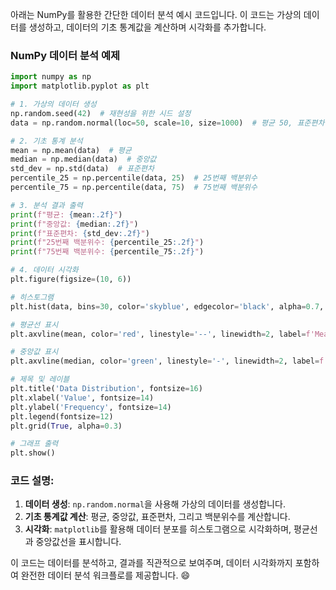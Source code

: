 아래는 NumPy를 활용한 간단한 데이터 분석 예시 코드입니다. 이 코드는 가상의 데이터를 생성하고, 데이터의 기초 통계값을 계산하며 시각화를 추가합니다.

### NumPy 데이터 분석 예제

```python
import numpy as np
import matplotlib.pyplot as plt

# 1. 가상의 데이터 생성
np.random.seed(42)  # 재현성을 위한 시드 설정
data = np.random.normal(loc=50, scale=10, size=1000)  # 평균 50, 표준편차 10인 1000개의 데이터

# 2. 기초 통계 분석
mean = np.mean(data)  # 평균
median = np.median(data)  # 중앙값
std_dev = np.std(data)  # 표준편차
percentile_25 = np.percentile(data, 25)  # 25번째 백분위수
percentile_75 = np.percentile(data, 75)  # 75번째 백분위수

# 3. 분석 결과 출력
print(f"평균: {mean:.2f}")
print(f"중앙값: {median:.2f}")
print(f"표준편차: {std_dev:.2f}")
print(f"25번째 백분위수: {percentile_25:.2f}")
print(f"75번째 백분위수: {percentile_75:.2f}")

# 4. 데이터 시각화
plt.figure(figsize=(10, 6))

# 히스토그램
plt.hist(data, bins=30, color='skyblue', edgecolor='black', alpha=0.7, label='Data')

# 평균선 표시
plt.axvline(mean, color='red', linestyle='--', linewidth=2, label=f'Mean ({mean:.2f})')

# 중앙값 표시
plt.axvline(median, color='green', linestyle='-', linewidth=2, label=f'Median ({median:.2f})')

# 제목 및 레이블
plt.title('Data Distribution', fontsize=16)
plt.xlabel('Value', fontsize=14)
plt.ylabel('Frequency', fontsize=14)
plt.legend(fontsize=12)
plt.grid(True, alpha=0.3)

# 그래프 출력
plt.show()
```

### 코드 설명:
1. **데이터 생성**: `np.random.normal`을 사용해 가상의 데이터를 생성합니다.
2. **기초 통계값 계산**: 평균, 중앙값, 표준편차, 그리고 백분위수를 계산합니다.
3. **시각화**: `matplotlib`를 활용해 데이터 분포를 히스토그램으로 시각화하며, 평균선과 중앙값선을 표시합니다.

이 코드는 데이터를 분석하고, 결과를 직관적으로 보여주며, 데이터 시각화까지 포함하여 완전한 데이터 분석 워크플로를 제공합니다. 😄
